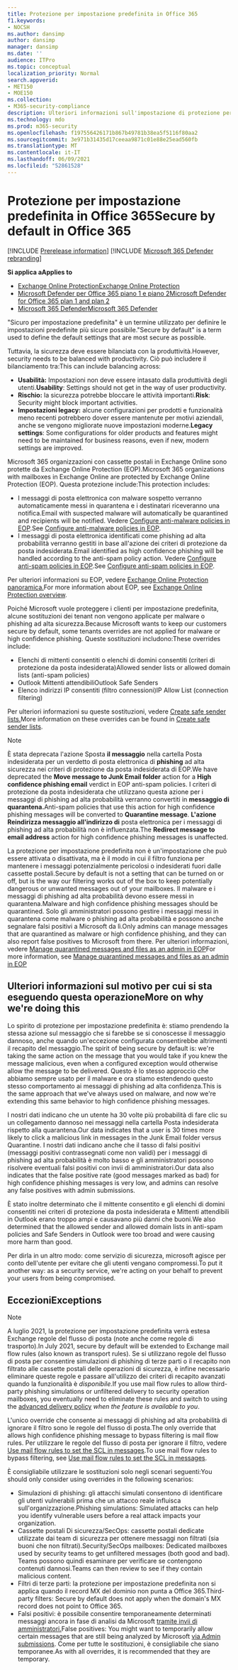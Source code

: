 ```yaml
---
title: Protezione per impostazione predefinita in Office 365
f1.keywords:
- NOCSH
ms.author: dansimp
author: dansimp
manager: dansimp
ms.date: ''
audience: ITPro
ms.topic: conceptual
localization_priority: Normal
search.appverid:
- MET150
- MOE150
ms.collection:
- M365-security-compliance
description: Ulteriori informazioni sull'impostazione di protezione per impostazione predefinita in Exchange Online Protection (EOP)
ms.technology: mdo
ms.prod: m365-security
ms.openlocfilehash: f197556426171b867b49781b38ea5f5116f80aa2
ms.sourcegitcommit: 3e971b31435d17ceeaa9871c01e88e25ead560fb
ms.translationtype: MT
ms.contentlocale: it-IT
ms.lasthandoff: 06/09/2021
ms.locfileid: "52861528"
---
```

# <a name="secure-by-default-in-office-365"></a><span data-ttu-id="4ce6a-103">Protezione per impostazione predefinita in Office 365</span><span class="sxs-lookup"><span data-stu-id="4ce6a-103">Secure by default in Office 365</span></span>

[!INCLUDE [Prerelease information](../includes/prerelease.md)]
[!INCLUDE [Microsoft 365 Defender rebranding](../includes/microsoft-defender-for-office.md)]

<span data-ttu-id="4ce6a-104">**Si applica a**</span><span class="sxs-lookup"><span data-stu-id="4ce6a-104">**Applies to**</span></span>
- [<span data-ttu-id="4ce6a-105">Exchange Online Protection</span><span class="sxs-lookup"><span data-stu-id="4ce6a-105">Exchange Online Protection</span></span>](exchange-online-protection-overview.md)
- [<span data-ttu-id="4ce6a-106">Microsoft Defender per Office 365 piano 1 e piano 2</span><span class="sxs-lookup"><span data-stu-id="4ce6a-106">Microsoft Defender for Office 365 plan 1 and plan 2</span></span>](defender-for-office-365.md)
- [<span data-ttu-id="4ce6a-107">Microsoft 365 Defender</span><span class="sxs-lookup"><span data-stu-id="4ce6a-107">Microsoft 365 Defender</span></span>](../defender/microsoft-365-defender.md)

<span data-ttu-id="4ce6a-108">"Sicuro per impostazione predefinita" è un termine utilizzato per definire le impostazioni predefinite più sicure possibile.</span><span class="sxs-lookup"><span data-stu-id="4ce6a-108">"Secure by default" is a term used to define the default settings that are most secure as possible.</span></span>

<span data-ttu-id="4ce6a-109">Tuttavia, la sicurezza deve essere bilanciata con la produttività.</span><span class="sxs-lookup"><span data-stu-id="4ce6a-109">However, security needs to be balanced with productivity.</span></span> <span data-ttu-id="4ce6a-110">Ciò può includere il bilanciamento tra:</span><span class="sxs-lookup"><span data-stu-id="4ce6a-110">This can include balancing across:</span></span>

- <span data-ttu-id="4ce6a-111">**Usabilità:** Impostazioni non deve essere intasato dalla produttività degli utenti.</span><span class="sxs-lookup"><span data-stu-id="4ce6a-111">**Usability**: Settings should not get in the way of user productivity.</span></span>
- <span data-ttu-id="4ce6a-112">**Rischio:** la sicurezza potrebbe bloccare le attività importanti.</span><span class="sxs-lookup"><span data-stu-id="4ce6a-112">**Risk**: Security might block important activities.</span></span>
- <span data-ttu-id="4ce6a-113">**Impostazioni legacy:** alcune configurazioni per prodotti e funzionalità meno recenti potrebbero dover essere mantenute per motivi aziendali, anche se vengono migliorate nuove impostazioni moderne.</span><span class="sxs-lookup"><span data-stu-id="4ce6a-113">**Legacy settings**: Some configurations for older products and features might need to be maintained for business reasons, even if new, modern settings are improved.</span></span>

<span data-ttu-id="4ce6a-114">Microsoft 365 organizzazioni con cassette postali in Exchange Online sono protette da Exchange Online Protection (EOP).</span><span class="sxs-lookup"><span data-stu-id="4ce6a-114">Microsoft 365 organizations with mailboxes in Exchange Online are protected by Exchange Online Protection (EOP).</span></span> <span data-ttu-id="4ce6a-115">Questa protezione include:</span><span class="sxs-lookup"><span data-stu-id="4ce6a-115">This protection includes:</span></span>

- <span data-ttu-id="4ce6a-116">I messaggi di posta elettronica con malware sospetto verranno automaticamente messi in quarantena e i destinatari riceveranno una notifica.</span><span class="sxs-lookup"><span data-stu-id="4ce6a-116">Email with suspected malware will automatically be quarantined and recipients will be notified.</span></span> <span data-ttu-id="4ce6a-117">Vedere [Configure anti-malware policies in EOP](configure-anti-malware-policies.md).</span><span class="sxs-lookup"><span data-stu-id="4ce6a-117">See [Configure anti-malware policies in EOP](configure-anti-malware-policies.md).</span></span>
- <span data-ttu-id="4ce6a-118">I messaggi di posta elettronica identificati come phishing ad alta probabilità verranno gestiti in base all'azione dei criteri di protezione da posta indesiderata.</span><span class="sxs-lookup"><span data-stu-id="4ce6a-118">Email identified as high confidence phishing will be handled according to the anti-spam policy action.</span></span> <span data-ttu-id="4ce6a-119">Vedere [Configure anti-spam policies in EOP](configure-your-spam-filter-policies.md).</span><span class="sxs-lookup"><span data-stu-id="4ce6a-119">See [Configure anti-spam policies in EOP](configure-your-spam-filter-policies.md).</span></span>

<span data-ttu-id="4ce6a-120">Per ulteriori informazioni su EOP, vedere [Exchange Online Protection panoramica.](exchange-online-protection-overview.md)</span><span class="sxs-lookup"><span data-stu-id="4ce6a-120">For more information about EOP, see [Exchange Online Protection overview](exchange-online-protection-overview.md).</span></span>

<span data-ttu-id="4ce6a-121">Poiché Microsoft vuole proteggere i clienti per impostazione predefinita, alcune sostituzioni dei tenant non vengono applicate per malware o phishing ad alta sicurezza.</span><span class="sxs-lookup"><span data-stu-id="4ce6a-121">Because Microsoft wants to keep our customers secure by default, some tenants overrides are not applied for malware or high confidence phishing.</span></span> <span data-ttu-id="4ce6a-122">Queste sostituzioni includono:</span><span class="sxs-lookup"><span data-stu-id="4ce6a-122">These overrides include:</span></span>

- <span data-ttu-id="4ce6a-123">Elenchi di mittenti consentiti o elenchi di domini consentiti (criteri di protezione da posta indesiderata)</span><span class="sxs-lookup"><span data-stu-id="4ce6a-123">Allowed sender lists or allowed domain lists (anti-spam policies)</span></span>
- <span data-ttu-id="4ce6a-124">Outlook Mittenti attendibili</span><span class="sxs-lookup"><span data-stu-id="4ce6a-124">Outlook Safe Senders</span></span>
- <span data-ttu-id="4ce6a-125">Elenco indirizzi IP consentiti (filtro connessioni)</span><span class="sxs-lookup"><span data-stu-id="4ce6a-125">IP Allow List (connection filtering)</span></span>

<span data-ttu-id="4ce6a-126">Per ulteriori informazioni su queste sostituzioni, vedere [Create safe sender lists.](create-safe-sender-lists-in-office-365.md)</span><span class="sxs-lookup"><span data-stu-id="4ce6a-126">More information on these overrides can be found in [Create safe sender lists](create-safe-sender-lists-in-office-365.md).</span></span>

> [!NOTE]
> <span data-ttu-id="4ce6a-127">È stata deprecata l'azione Sposta **il messaggio** nella cartella Posta indesiderata per un verdetto di posta elettronica di **phishing** ad alta sicurezza nei criteri di protezione da posta indesiderata di EOP.</span><span class="sxs-lookup"><span data-stu-id="4ce6a-127">We have deprecated the **Move message to Junk Email folder** action for a **High confidence phishing email** verdict in EOP anti-spam policies.</span></span> <span data-ttu-id="4ce6a-128">I criteri di protezione da posta indesiderata che utilizzano questa azione per i messaggi di phishing ad alta probabilità verranno convertiti in **messaggio di quarantena.**</span><span class="sxs-lookup"><span data-stu-id="4ce6a-128">Anti-spam policies that use this action for high confidence phishing messages will be converted to **Quarantine message**.</span></span> <span data-ttu-id="4ce6a-129">**L'azione Reindirizza messaggio all'indirizzo di** posta elettronica per i messaggi di phishing ad alta probabilità non è influenzata.</span><span class="sxs-lookup"><span data-stu-id="4ce6a-129">The **Redirect message to email address** action for high confidence phishing messages is unaffected.</span></span>

<span data-ttu-id="4ce6a-130">La protezione per impostazione predefinita non è un'impostazione che può essere attivata o disattivata, ma è il modo in cui il filtro funziona per mantenere i messaggi potenzialmente pericolosi o indesiderati fuori dalle cassette postali.</span><span class="sxs-lookup"><span data-stu-id="4ce6a-130">Secure by default is not a setting that can be turned on or off, but is the way our filtering works out of the box to keep potentially dangerous or unwanted messages out of your mailboxes.</span></span> <span data-ttu-id="4ce6a-131">Il malware e i messaggi di phishing ad alta probabilità devono essere messi in quarantena.</span><span class="sxs-lookup"><span data-stu-id="4ce6a-131">Malware and high confidence phishing messages should be quarantined.</span></span> <span data-ttu-id="4ce6a-132">Solo gli amministratori possono gestire i messaggi messi in quarantena come malware o phishing ad alta probabilità e possono anche segnalare falsi positivi a Microsoft da lì.</span><span class="sxs-lookup"><span data-stu-id="4ce6a-132">Only admins can manage messages that are quarantined as malware or high confidence phishing, and they can also report false positives to Microsoft from there.</span></span> <span data-ttu-id="4ce6a-133">Per ulteriori informazioni, vedere [Manage quarantined messages and files as an admin in EOP](manage-quarantined-messages-and-files.md)</span><span class="sxs-lookup"><span data-stu-id="4ce6a-133">For more information, see [Manage quarantined messages and files as an admin in EOP](manage-quarantined-messages-and-files.md)</span></span>

## <a name="more-on-why-were-doing-this"></a><span data-ttu-id="4ce6a-134">Ulteriori informazioni sul motivo per cui si sta eseguendo questa operazione</span><span class="sxs-lookup"><span data-stu-id="4ce6a-134">More on why we're doing this</span></span>

<span data-ttu-id="4ce6a-135">Lo spirito di protezione per impostazione predefinita è: stiamo prendendo la stessa azione sul messaggio che si farebbe se si conoscesse il messaggio dannoso, anche quando un'eccezione configurata consentirebbe altrimenti il recapito del messaggio.</span><span class="sxs-lookup"><span data-stu-id="4ce6a-135">The spirit of being secure by default is: we're taking the same action on the message that you would take if you knew the message malicious, even when a configured exception would otherwise allow the message to be delivered.</span></span> <span data-ttu-id="4ce6a-136">Questo è lo stesso approccio che abbiamo sempre usato per il malware e ora stiamo estendendo questo stesso comportamento ai messaggi di phishing ad alta confidenza.</span><span class="sxs-lookup"><span data-stu-id="4ce6a-136">This is the same approach that we've always used on malware, and now we're extending this same behavior to high confidence phishing messages.</span></span>

<span data-ttu-id="4ce6a-137">I nostri dati indicano che un utente ha 30 volte più probabilità di fare clic su un collegamento dannoso nei messaggi nella cartella Posta indesiderata rispetto alla quarantena.</span><span class="sxs-lookup"><span data-stu-id="4ce6a-137">Our data indicates that a user is 30 times more likely to click a malicious link in messages in the Junk Email folder versus Quarantine.</span></span> <span data-ttu-id="4ce6a-138">I nostri dati indicano anche che il tasso di falsi positivi (messaggi positivi contrassegnati come non validi) per i messaggi di phishing ad alta probabilità è molto basso e gli amministratori possono risolvere eventuali falsi positivi con invii di amministratori.</span><span class="sxs-lookup"><span data-stu-id="4ce6a-138">Our data also indicates that the false positive rate (good messages marked as bad) for high confidence phishing messages is very low, and admins can resolve any false positives with admin submissions.</span></span>

<span data-ttu-id="4ce6a-139">È stato inoltre determinato che il mittente consentito e gli elenchi di domini consentiti nei criteri di protezione da posta indesiderata e Mittenti attendibili in Outlook erano troppo ampi e causavano più danni che buoni.</span><span class="sxs-lookup"><span data-stu-id="4ce6a-139">We also determined that the allowed sender and allowed domain lists in anti-spam policies and Safe Senders in Outlook were too broad and were causing more harm than good.</span></span>

<span data-ttu-id="4ce6a-140">Per dirla in un altro modo: come servizio di sicurezza, microsoft agisce per conto dell'utente per evitare che gli utenti vengano compromessi.</span><span class="sxs-lookup"><span data-stu-id="4ce6a-140">To put it another way: as a security service, we're acting on your behalf to prevent your users from being compromised.</span></span>

## <a name="exceptions"></a><span data-ttu-id="4ce6a-141">Eccezioni</span><span class="sxs-lookup"><span data-stu-id="4ce6a-141">Exceptions</span></span>

> [!NOTE]
> <span data-ttu-id="4ce6a-142">A luglio 2021, la protezione per impostazione predefinita verrà estesa Exchange regole del flusso di posta (note anche come regole di trasporto).</span><span class="sxs-lookup"><span data-stu-id="4ce6a-142">In July 2021, secure by default will be extended to Exchange mail flow rules (also known as transport rules).</span></span> <span data-ttu-id="4ce6a-143">Se si utilizzano regole del flusso di posta per consentire simulazioni di phishing di terze parti o il [](configure-advanced-delivery.md) recapito non filtrato alle cassette postali delle operazioni di sicurezza, è infine necessario eliminare queste regole e passare all'utilizzo dei criteri di recapito avanzati quando la funzionalità è _disponibile._</span><span class="sxs-lookup"><span data-stu-id="4ce6a-143">If you use mail flow rules to allow third-party phishing simulations or unfiltered delivery to security operation mailboxes, you eventually need to eliminate these rules and switch to using the [advanced delivery policy](configure-advanced-delivery.md) _when the feature is available to you_.</span></span>

<span data-ttu-id="4ce6a-144">L'unico override che consente ai messaggi di phishing ad alta probabilità di ignorare il filtro sono le regole del flusso di posta.</span><span class="sxs-lookup"><span data-stu-id="4ce6a-144">The only override that allows high confidence phishing message to bypass filtering is mail flow rules.</span></span> <span data-ttu-id="4ce6a-145">Per utilizzare le regole del flusso di posta per ignorare il filtro, vedere [Use mail flow rules to set the SCL in messages](/exchange/security-and-compliance/mail-flow-rules/use-rules-to-set-scl).</span><span class="sxs-lookup"><span data-stu-id="4ce6a-145">To use mail flow rules to bypass filtering, see [Use mail flow rules to set the SCL in messages](/exchange/security-and-compliance/mail-flow-rules/use-rules-to-set-scl).</span></span>

<span data-ttu-id="4ce6a-146">È consigliabile utilizzare le sostituzioni solo negli scenari seguenti:</span><span class="sxs-lookup"><span data-stu-id="4ce6a-146">You should only consider using overrides in the following scenarios:</span></span>

- <span data-ttu-id="4ce6a-147">Simulazioni di phishing: gli attacchi simulati consentono di identificare gli utenti vulnerabili prima che un attacco reale influisca sull'organizzazione.</span><span class="sxs-lookup"><span data-stu-id="4ce6a-147">Phishing simulations: Simulated attacks can help you identify vulnerable users before a real attack impacts your organization.</span></span>
- <span data-ttu-id="4ce6a-148">Cassette postali Di sicurezza/SecOps: cassette postali dedicate utilizzate dai team di sicurezza per ottenere messaggi non filtrati (sia buoni che non filtrati).</span><span class="sxs-lookup"><span data-stu-id="4ce6a-148">Security/SecOps mailboxes: Dedicated mailboxes used by security teams to get unfiltered messages (both good and bad).</span></span> <span data-ttu-id="4ce6a-149">Teams possono quindi esaminare per verificare se contengono contenuti dannosi.</span><span class="sxs-lookup"><span data-stu-id="4ce6a-149">Teams can then review to see if they contain malicious content.</span></span>
- <span data-ttu-id="4ce6a-150">Filtri di terze parti: la protezione per impostazione predefinita non si applica quando il record MX del dominio non punta a Office 365.</span><span class="sxs-lookup"><span data-stu-id="4ce6a-150">Third-party filters: Secure by default does not apply when the domain's MX record does not point to Office 365.</span></span>
- <span data-ttu-id="4ce6a-151">Falsi positivi: è possibile consentire temporaneamente determinati messaggi ancora in fase di analisi da Microsoft [tramite invii di amministratori.](admin-submission.md)</span><span class="sxs-lookup"><span data-stu-id="4ce6a-151">False positives: You might want to temporarily allow certain messages that are still being analyzed by Microsoft [via Admin submissions](admin-submission.md).</span></span> <span data-ttu-id="4ce6a-152">Come per tutte le sostituzioni, è consigliabile che siano temporanee.</span><span class="sxs-lookup"><span data-stu-id="4ce6a-152">As with all overrides, it is recommended that they are temporary.</span></span>
